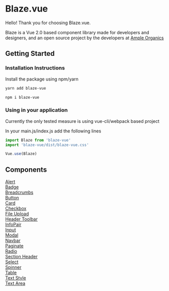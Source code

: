 # Blaze.vue
Hello! Thank you for choosing Blaze.vue.

Blaze is a Vue 2.0 based component library made for developers and designers, and an open source project by the developers at [Ample Organics](https://ampleorganics.com/careers/)

## Getting Started
### Installation Instructions
Install the package using npm/yarn

  ```sh
  yarn add blaze-vue
  ```
  ```sh
  npm i blaze-vue
  ```
### Using in your application
Currently the only tested measure is using vue-cli/webpack based project

In your main.js/index.js add the following lines

  ```js
  import Blaze from 'blaze-vue'
  import 'blaze-vue/dist/blaze-vue.css'

  Vue.use(Blaze)
  ```

## Components
[Alert](/components/Alert.html)\
[Badge](/components/Badge.html)\
[Breadcrumbs](/components/Breadcrumbs.html)\
[Button](/components/Button.html)\
[Card](/components/Card.html)\
[Checkbox](/components/Checkbox.html)\
[File Upload](/components/FileUpload.html)\
[Header Toolbar](/components/HeaderToolbar.html)\
[InfoPair](/components/InfoPair.html)\
[Input](/components/Input.html)\
[Modal](/components/Modal.html)\
[Navbar](/components/Navbar.html)\
[Paginate](/components/Paginate.html)\
[Radio](/components/Radio.html)\
[Section Header](/components/SectionHeader.html)\
[Select](/components/Select.html)\
[Spinner](/components/Spinner.html)\
[Table](/components/Table.html)\
[Text Style](/components/TextStyle.html)\
[Text Area](/components/TextArea.html)

